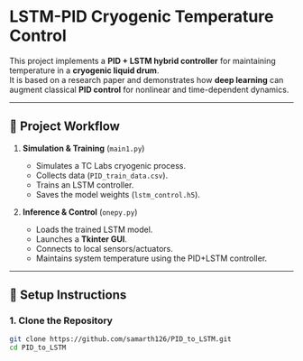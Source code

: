 # LSTM-PID Cryogenic Temperature Control

This project implements a **PID + LSTM hybrid controller** for maintaining temperature in a **cryogenic liquid drum**.  
It is based on a research paper and demonstrates how **deep learning** can augment classical **PID control** for nonlinear and time-dependent dynamics.

---

## 🚀 Project Workflow

1. **Simulation & Training** (`main1.py`)  
   - Simulates a TC Labs cryogenic process.  
   - Collects data (`PID_train_data.csv`).  
   - Trains an LSTM controller.  
   - Saves the model weights (`lstm_control.h5`).  

2. **Inference & Control** (`onepy.py`)  
   - Loads the trained LSTM model.  
   - Launches a **Tkinter GUI**.  
   - Connects to local sensors/actuators.  
   - Maintains system temperature using the PID+LSTM controller.  

---

## 🔧 Setup Instructions

### 1. Clone the Repository
```bash
git clone https://github.com/samarth126/PID_to_LSTM.git
cd PID_to_LSTM
